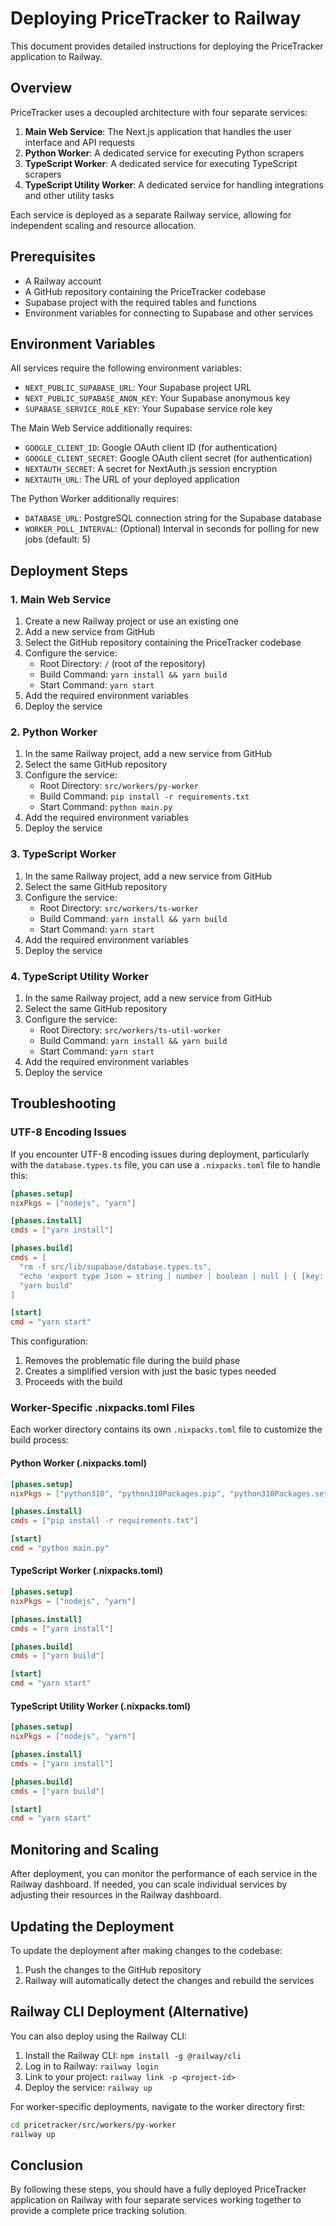 # Deploying PriceTracker to Railway

This document provides detailed instructions for deploying the PriceTracker application to Railway.

## Overview

PriceTracker uses a decoupled architecture with four separate services:

1. **Main Web Service**: The Next.js application that handles the user interface and API requests
2. **Python Worker**: A dedicated service for executing Python scrapers
3. **TypeScript Worker**: A dedicated service for executing TypeScript scrapers
4. **TypeScript Utility Worker**: A dedicated service for handling integrations and other utility tasks

Each service is deployed as a separate Railway service, allowing for independent scaling and resource allocation.

## Prerequisites

- A Railway account
- A GitHub repository containing the PriceTracker codebase
- Supabase project with the required tables and functions
- Environment variables for connecting to Supabase and other services

## Environment Variables

All services require the following environment variables:

- `NEXT_PUBLIC_SUPABASE_URL`: Your Supabase project URL
- `NEXT_PUBLIC_SUPABASE_ANON_KEY`: Your Supabase anonymous key
- `SUPABASE_SERVICE_ROLE_KEY`: Your Supabase service role key

The Main Web Service additionally requires:

- `GOOGLE_CLIENT_ID`: Google OAuth client ID (for authentication)
- `GOOGLE_CLIENT_SECRET`: Google OAuth client secret (for authentication)
- `NEXTAUTH_SECRET`: A secret for NextAuth.js session encryption
- `NEXTAUTH_URL`: The URL of your deployed application

The Python Worker additionally requires:

- `DATABASE_URL`: PostgreSQL connection string for the Supabase database
- `WORKER_POLL_INTERVAL`: (Optional) Interval in seconds for polling for new jobs (default: 5)

## Deployment Steps

### 1. Main Web Service

1. Create a new Railway project or use an existing one
2. Add a new service from GitHub
3. Select the GitHub repository containing the PriceTracker codebase
4. Configure the service:
   - Root Directory: `/` (root of the repository)
   - Build Command: `yarn install && yarn build`
   - Start Command: `yarn start`
5. Add the required environment variables
6. Deploy the service

### 2. Python Worker

1. In the same Railway project, add a new service from GitHub
2. Select the same GitHub repository
3. Configure the service:
   - Root Directory: `src/workers/py-worker`
   - Build Command: `pip install -r requirements.txt`
   - Start Command: `python main.py`
4. Add the required environment variables
5. Deploy the service

### 3. TypeScript Worker

1. In the same Railway project, add a new service from GitHub
2. Select the same GitHub repository
3. Configure the service:
   - Root Directory: `src/workers/ts-worker`
   - Build Command: `yarn install && yarn build`
   - Start Command: `yarn start`
4. Add the required environment variables
5. Deploy the service

### 4. TypeScript Utility Worker

1. In the same Railway project, add a new service from GitHub
2. Select the same GitHub repository
3. Configure the service:
   - Root Directory: `src/workers/ts-util-worker`
   - Build Command: `yarn install && yarn build`
   - Start Command: `yarn start`
4. Add the required environment variables
5. Deploy the service

## Troubleshooting

### UTF-8 Encoding Issues

If you encounter UTF-8 encoding issues during deployment, particularly with the `database.types.ts` file, you can use a `.nixpacks.toml` file to handle this:

```toml
[phases.setup]
nixPkgs = ["nodejs", "yarn"]

[phases.install]
cmds = ["yarn install"]

[phases.build]
cmds = [
  "rm -f src/lib/supabase/database.types.ts",
  "echo 'export type Json = string | number | boolean | null | { [key: string]: Json | undefined } | Json[]; export type Database = any;' > src/lib/supabase/database.types.ts",
  "yarn build"
]

[start]
cmd = "yarn start"
```

This configuration:
1. Removes the problematic file during the build phase
2. Creates a simplified version with just the basic types needed
3. Proceeds with the build

### Worker-Specific .nixpacks.toml Files

Each worker directory contains its own `.nixpacks.toml` file to customize the build process:

#### Python Worker (.nixpacks.toml)

```toml
[phases.setup]
nixPkgs = ["python310", "python310Packages.pip", "python310Packages.setuptools", "python310Packages.wheel"]

[phases.install]
cmds = ["pip install -r requirements.txt"]

[start]
cmd = "python main.py"
```

#### TypeScript Worker (.nixpacks.toml)

```toml
[phases.setup]
nixPkgs = ["nodejs", "yarn"]

[phases.install]
cmds = ["yarn install"]

[phases.build]
cmds = ["yarn build"]

[start]
cmd = "yarn start"
```

#### TypeScript Utility Worker (.nixpacks.toml)

```toml
[phases.setup]
nixPkgs = ["nodejs", "yarn"]

[phases.install]
cmds = ["yarn install"]

[phases.build]
cmds = ["yarn build"]

[start]
cmd = "yarn start"
```

## Monitoring and Scaling

After deployment, you can monitor the performance of each service in the Railway dashboard. If needed, you can scale individual services by adjusting their resources in the Railway dashboard.

## Updating the Deployment

To update the deployment after making changes to the codebase:

1. Push the changes to the GitHub repository
2. Railway will automatically detect the changes and rebuild the services

## Railway CLI Deployment (Alternative)

You can also deploy using the Railway CLI:

1. Install the Railway CLI: `npm install -g @railway/cli`
2. Log in to Railway: `railway login`
3. Link to your project: `railway link -p <project-id>`
4. Deploy the service: `railway up`

For worker-specific deployments, navigate to the worker directory first:

```bash
cd pricetracker/src/workers/py-worker
railway up
```

## Conclusion

By following these steps, you should have a fully deployed PriceTracker application on Railway with four separate services working together to provide a complete price tracking solution.
